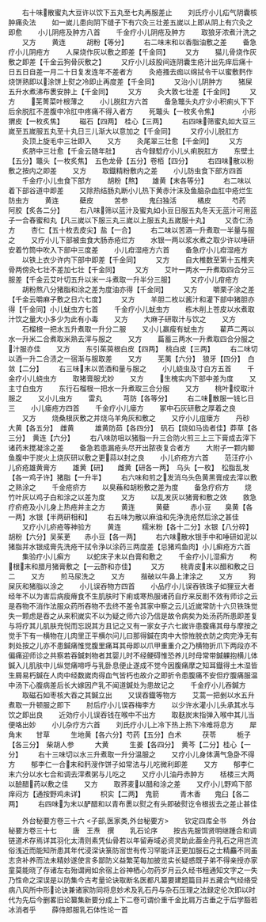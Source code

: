 <!-- { "loadSidebar": true } -->
　　右十味散蜜丸大豆许以饮下五丸至七丸再服差止
　　刘氏疗小儿疝气阴囊核肿痛灸法
　　如一嵗儿患向阴下缝子下有穴灸三壮差五嵗以上即从阴上有穴灸之即愈
　　小儿阴疮及肿方八首
　　千金疗小儿阴疮及肿方
　　取狼牙浓煮汁洗之
　　又方
　　黄连　　　胡粉【等分】
　　右二味末和以香脂油敷之差
　　备急疗小儿阴疮方
　　人屎烧作灰以敷之即差【千金同】
　　又方
　　猫儿骨烧作灰敷之即差【千金云狗骨灰敷之】
　　又疗小儿歧股间连阴囊生疮汁出先痒后痛十日五日自差一月二十日复发连年不差者方
　　灸疮搔去痂以绵拭令干以蜜敷麫作烧饼熟即以涂饼上熨之冷即止再度差【千金同】
　　又治小儿阴肿方
　　猪屎五升水煮沸布褁安肿上【千金同】
　　又方
　　灸大敦七壮差【千金同】
　　又方
　　芜菁菜叶根薄之
　　小儿脱肛方六首
　　备急鼈头丸疗少小积痢乆下下后余脱肛不差腹中冷肛中疼痛不得入者方
　　死鼈头【一枚炙令焦】　　　　小形猬皮【一枚炙焦】
　　磁石【四两】　桂心【三两】
　　右四味筛蜜丸如大豆三嵗至五嵗服五丸至十丸日三儿渐大以意加之【千金同】
　　又疗小儿脱肛方
　　灸顶上旋毛中三壮即入
　　又方
　　灸尾翠三壮愈【千金同】
　　又方
　　炙脐中三壮愈【千金云随年肚】
　　古今録騐疗小儿乆痢脱肛方
　　东壁土【五分】鼈头【一枚炙焦】　五色龙骨【五分】卷栢【四分】
　　右四味散以粉敷之按内之即差
　　又方
　　取鐡精粉敷内之差
　　小儿防虫食下部方四首
　　千金疗小儿虫食下部方
　　胡粉【熬】　　雄黄【末各等分】
　　右二味以着下部谷道中即差
　　又除热结肠丸断小儿热下黄赤汁沫及鱼脑杂血肛中疮烂生防虫方
　　黄连　　　蘗皮　　　苦参　　　鬼臼独活　　　橘皮　　　芍药　　　阿胶【炙各二分】
　　右八味筛以蓝汁及蜜丸如小豆日服五丸冬天无蓝汁可用蓝子一合舂蜜和丸【凡三嵗以下服三丸三嵗以上服五丸五嵗服十丸】
　　又杏仁汤方
　　杏仁【五十枚去皮尖】盐【一合】
　　右二味以苦酒一升煮取一半量与服之
　　又疗小儿下部被虫食大肠赤疮烂方
　　水银一两以浆水煮之取少许以唾研安着竹筒中吹入下部中三度差
　　小儿疳湿疮方六首
　　备急疗小儿疳湿疮方
　　以铁上衣少许内下部中即差【千金同】
　　又方
　　自大椎数至第十五椎夹骨两傍灸七壮不差加七壮【千金同】
　　又方
　　艾叶一两水一升煮取四合分三服差【千金云艾叶切五升以米一斗煮取一升半分三服】
　　又疗小儿疳疮方
　　胡粉熬八分猪脂和涂之差为度油亦得【千金同】
　　又方
　　嚼栗子涂之差【千金云嚼麻子敷之日六七度】
　　又方
　　羊胆二枚以酱汁和灌下部中猪胆亦得【千金同】小儿蚘虫方七首
　　千金疗小儿蚘虫方
　　栋木削上苍皮以水煮取汁饮之量大小多少为此有小毒
　　又方
　　大麻子研取汁与饮之
　　又方
　　石榴根一把水五升煮取一升分二服
　　又小儿羸瘦有蚘虫方
　　雚芦二两以水一升米二合煮取米熟去滓与服之
　　又方
　　萹蓄三两水一升煮取四合分服之汁服亦佳
　　又方
　　东引茱萸根白皮【四两】　桃白皮【三两】
　　右二味切以酒一升二合渍之一宿渐与服取差
　　又方
　　芜荑【六分】　狼牙【四分】　白敛【二分】
　　右三味末以苦酒和量与服之
　　小儿蛲虫及寸白方五首
　　千金疗小儿蛲虫方
　　取猪膏服尤妙
　　又方
　　生槐实内下部中差为度
　　又主寸白虫方
　　东行石榴根一把水一升煮取三合分服
　　又方
　　桃叶绞取汁服之
　　又小儿虫方
　　雷丸　　　芎防【各等分】
　　右二味散服一钱匕日三
　　小儿瘘疮方四首
　　千金疗小儿瘘方
　　冢中石灰研敷之厚着之良
　　又方
　　烧桑根灰敷之并烧乌羊角灰和敷之
　　又疗小儿疽瘘方
　　丹砂　　　大黄【各五分】　雌黄　　　雄黄防茹【各四分】　矾石【烧如马齿者佳】莽草【各三分】　黄连【六分】
　　右八味防咀以猪脂一升三合防火煎三上三下膏成去滓下诸药末搅凝涂之差
　　备急若患漏疮头尽开出脓夜复合者方
　　大附子一颗内鲫鱼腹中于炭火上烧灰研以敷之更蒜以封之良
　　小儿疥疮方六首
　　范汪疗小儿疥疮雄黄膏方
　　雄黄【研】　　雌黄【研各一两】　乌头【一枚】　松脂乱发【各一鸡子许】猪脂【一升半】
　　右六味和煎之发消乌头色黄黑膏成去滓以敷之熟涂之
　　千金疮疥方
　　以臭蘓和胡粉敷之差为度
　　备急疗疥方
　　烧竹叶灰以鸡子白和涂之以差为度
　　又方
　　以乱发灰以猪膏和敷之效
　　救急疗疥疮及小儿身上热疮并主之方
　　黄连　　　黄蘗　　　赤小豆　　臭黄【各一两】水银【半两研相和】
　　右五味为散以麻油和先浄洗疮然后涂之甚佳
　　又疗小儿疥疮等神验方
　　黄连　　　糯米粉【各十二分】水银【八分碎】　胡粉【六分】吴茱茰　　赤小豆【各一两】
　　右六味散水银手中和唾研如泥以猪脂并水银成膏先洗疮干拭令浄以涂药三两度差【忌猪鸡鱼肉】小儿癣疮方六首
　　集验疗小儿癣方
　　以蛇床子末以白膏和敷之
　　千金疗小儿湿癣方
　　枸根末和腊月猪膏敷之【一云酢和亦佳】
　　又方
　　桃青皮末以醋和敷之日二
　　又方
　　煎马尿洗之
　　又方
　　揩破以牛鼻上津涂之
　　又方
　　狗屎灰和猪脂以涂之
　　小儿误吞物方四首
　　小品疗小儿误吞铁珠子如狸豆大者经年不以为害后病瘦瘠食不生肌肤时下痢或寒热服诸药自疗来反剧不效有师诊之云是吞物不消作法服众药所吞物不去终不差令其家中察之云儿近嵗常防十六贝铁珠觉失一颗虑是吞之从来积嵗实不以为疑之师六诊乃信是故令病矣为处汤药所患即差复与将疗其儿肌肤充悦而忘説其方且记之又有一家女子六七嵗许患腹痛其母与摩按之觉手下有一横物在儿肉里正平横尔问儿曰那得鍼在肉中大惊恠脱衣防之肉完浄无有刺处按之儿亦不患鍼痛惟觉腹里痛耳其母即以爪甲重重介之乃横物折爪下两段亦不偏痛迎师诊之共察若吞鍼刺物者其婴儿时不经鲠碍惟恐养儿时母常带鍼躶抱横儿体鍼入儿肌肤中儿纵觉痛啼呼与乳卧息便止遂成不觉今因腹痛摩之知耳鐡得土木湿皆生屑易朽鍼在人肉中经数嵗肉得血气皆朽也故介之即折令患腹痛不安但疗腹痛服温中汤下心腹病差后长大嫁因产乳不闻道鍼处为患故记之
　　千金疗小儿吞鍼方
　　取磁石如枣核大吞之其鍼立出
　　又误吞鐡等物方
　　艾蒿一把剉以水五升煮取一升顿服之即下
　　肘后疗小儿误吞梅李方
　　以少许水灌小儿头承其水与饮之即出良
　　近効疗小儿误吞钱在喉中不出方
　　取麸炭末指弹入喉中其儿当便咯出妙
　　小儿杂疗方六首
　　刘氏疗小儿上冷下热上热下冷难将息方
　　犀角末　　甘草　　　生地黄【各六分】芍药【五分】白术　　　茯苓　　　栀子【各三分】　柴胡人参　　　大黄　　　生姜【各四分】　黄芩【二分】桂心【一分】
　　右十三味切以水三升煮取一升分温服之
　　又疗小儿身体满气急卧不得方
　　郁李仁一合末和麫溲作饼子如常法与儿吃微利即差
　　又方
　　郁李仁末六分以水七合和调去滓煮粥与儿吃之
　　又疗小儿油丹赤肿方
　　栝楼三大两以醶醋药以敷之佳
　　又方
　　取荞麦以醋和涂之差
　　又疗小儿野鸡下部痒闷方【通按野鸡未详】
　　枳实【二两】　鬼箭　　　青木香　　鬼臼【各二两】
　　右四味为末以酽醋和以青布褁以熨之有头即破熨讫令根拔去之差止甚佳













　　外台秘要方卷三十六
<子部,医家类,外台秘要方>
　　钦定四库全书
　　外台秘要方卷三十七
　　唐　王焘　撰
　　乳石论序
　　按古先服饵贤明继踵合和调链道术存焉详其羽化太清则素凭仙骨若以年留寿域必资灵助此葢金丹乳石之用岂流俗浅近而能知所患其年代浸深诀箓防宻世有传习罕能详正更加服石之士精麤不同虽志贪补养而法未精妙遂使言多鄙防义益繁芜每加披览实长疑惑既子弟不得亲授亦家童莫能晓了存诸左右殆谓阙如余宿上谷神栖心勿药岁月云久经书粗通知文字之一失乃性命之深误是以防集今古考量论诀取断名医都凡纂要建题篇目并五藏合气经络受病八风所中形论诀兼诸家防同将息妙术及乳石丹与杂石压理之法録定伦次即以时代为先后今删畧旧论纂集新要分成上下二卷可谓价重千金比肩万古垂之于后学豁若冰消者乎
　　薛侍郎服乳石体性论一首
